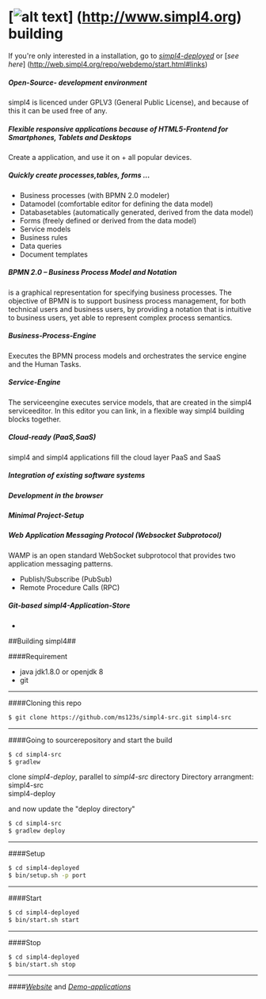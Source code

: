 

[![alt text](https://raw.githubusercontent.com/ms123s/simpl4-deployed/master/etc/images/simpl4_logo.png  "simpl4 logo")] (http://www.simpl4.org) building
=================

If you're only interested in a installation, go to [*simpl4-deployed*](https://github.com/ms123s/simpl4-deployed) or [*see here*] (http://web.simpl4.org/repo/webdemo/start.html#links)

##### Open-Source- development environment

simpl4 is licenced under GPLV3 (General Public License), and because of this  it can be used free of any.

##### Flexible responsive applications because of HTML5-Frontend for Smartphones, Tablets and Desktops
Create a application, and use it on +
all popular devices.

##### Quickly create processes,tables, forms ...

* Business processes (with BPMN 2.0 modeler)
* Datamodel (comfortable editor for defining the data model)
* Databasetables (automatically generated, derived from the data model)
* Forms (freely defined or derived from the data model)
* Service models
* Business rules
* Data queries
* Document templates

##### BPMN 2.0 – Business Process Model and Notation

is a graphical representation for specifying business processes. 
The objective of BPMN is to support business process management, 
for both technical users and business users, 
by providing a notation that is intuitive to business users, 
yet able to represent complex process semantics.

##### Business-Process-Engine

Executes the BPMN process models
and orchestrates the service engine and the Human Tasks.

##### Service-Engine

The serviceengine executes service models, that are created in the simpl4 serviceeditor.
In this editor you can link, in a flexible way simpl4 building blocks together.

##### Cloud-ready (PaaS,SaaS)

simpl4 and simpl4 applications fill the cloud layer PaaS and SaaS

##### Integration of existing software systems

##### Development in the browser
##### Minimal Project-Setup
##### Web Application Messaging Protocol (Websocket Subprotocol)

WAMP is an open standard WebSocket subprotocol 
that provides two application messaging patterns.

* Publish/Subscribe (PubSub)
* Remote Procedure Calls (RPC)

##### Git-based simpl4-Application-Store
-




##Building simpl4##

####Requirement
* java jdk1.8.0  or openjdk 8
* git

----

####Cloning this repo
```bash
$ git clone https://github.com/ms123s/simpl4-src.git simpl4-src
```
----

####Going to sourcerepository and start the build
```bash
$ cd simpl4-src
$ gradlew
```
clone *simpl4-deploy*, parallel to *simpl4-src*   directory
Directory arrangment:  
simpl4-src  
simpl4-deploy

and now update the "deploy directory"
```bash
$ cd simpl4-src
$ gradlew deploy 
```
----

####Setup 
```bash
$ cd simpl4-deployed
$ bin/setup.sh -p port
```
----
####Start 
```bash
$ cd simpl4-deployed
$ bin/start.sh start
```
----
####Stop 
```bash
$ cd simpl4-deployed
$ bin/start.sh stop
```
----
####[*Website*](http://www.simpl4.org) and [*Demo-applications*](https://github.com/simpl4-apps?tab=repositories)

